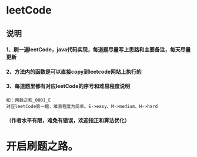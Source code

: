# leetCode

## 说明

#### 1、刷一遍leetCode，java代码实现，每道题尽量写上思路和主要备注，每天尽量更新

#### 2、方法内的函数是可以直接copy到leetcode网站上执行的

#### 3、每道题里都有对应leetCode的序号和难易程度说明

    如：两数之和_0001_E
    对应leetCode第一题，难易程度为简单。E->easy、M->medium、H->hard

#### **（作者水平有限，难免有错误，欢迎指正和算法优化）**

# **开启刷题之路。**